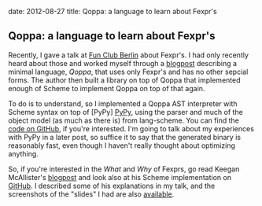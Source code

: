 date: 2012-08-27
title: Qoppa: a language to learn about Fexpr's

## Qoppa: a language to learn about Fexpr's

Recently, I gave a talk at [Fun Club
Berlin](http://www.meetup.com/thefunclub/) about Fexpr's. I had only
recently heard about those and worked myself through a
[blogpost](http://mainisusuallyafunction.blogspot.de/2012/04/scheme-without-special-forms.html)
describing a minimal language, *Qoppa*, that uses only Fexpr's and has
no other sepcial forms. The author then built a library on top of
Qoppa that implemented enough of Scheme to implement Qoppa on top of
that again.

To do is to understand, so I implemented a Qoppa AST interpreter with
Scheme syntax on top of [PyPy]
[PyPy](http://doc.pypy.org/en/latest/coding-guide.html), using the
parser and much of the object model (as much as there is) from
lang-scheme. You can find the [code on
GitHub](https://github.com/timfel/qoppy), if you're interested. I'm
going to talk about my experiences with PyPy in a later post, so
suffice it to say that the generated binary is reasonably fast, even
though I haven't really thought about optimizing anything.

So, if you're interested in the *What* and *Why* of Fexprs, go read
Keegan McAllister's
[blogpost](http://mainisusuallyafunction.blogspot.de/2012/04/scheme-without-special-forms.html)
and look also at his Scheme implementation on
[GitHub](https://github.com/kmcallister/qoppa). I described some of
his explanations in my talk, and the screenshots of the "slides" I had
are also
[available](https://github.com/timfel/qoppy/raw/fexpr-presentation/presentation_to_pdf.pdf).
